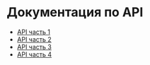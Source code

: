 # Документация по API

* [API часть 1](/golosd/api/api-golos-ch1.md)
* [API часть 2](/golosd/api/api-golos-ch2.md)
* [API часть 3](/golosd/api/api-golos-ch3.md)
* [API часть 4](/golosd/api/api-golos-ch4.md)




